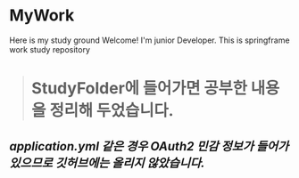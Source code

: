 # MyWork
Here is my study ground Welcome!
I'm junior Developer. This is springframe work study repository


>StudyFolder에 들어가면 공부한 내용을 정리해 두었습니다.
> =
## *application.yml 같은 경우 OAuth2 민감 정보가 들어가 있으므로 깃허브에는 올리지 않았습니다.* ## 

